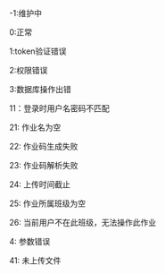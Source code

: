 -1:维护中

0:正常

1:token验证错误

2:权限错误

3:数据库操作出错

11：登录时用户名密码不匹配

21: 作业名为空

22: 作业码生成失败

23: 作业码解析失败

24: 上传时间截止

25: 作业所属班级为空

26: 当前用户不在此班级，无法操作此作业

4: 参数错误

41: 未上传文件